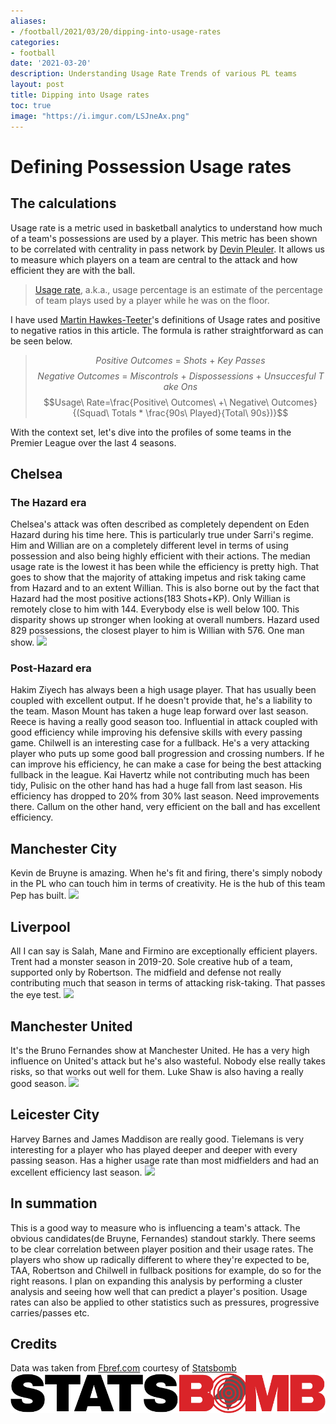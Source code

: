 ```yaml
---
aliases:
- /football/2021/03/20/dipping-into-usage-rates
categories:
- football
date: '2021-03-20'
description: Understanding Usage Rate Trends of various PL teams
layout: post
title: Dipping into Usage rates
toc: true
image: "https://i.imgur.com/LSJneAx.png"
---
```


# Defining Possession Usage rates

## The calculations

Usage rate is a metric used in basketball analytics to understand how much of a team's possessions are used by a player. This metric has been shown to be correlated with centrality in pass network by [Devin Pleuler](https://www.mlssoccer.com/post/2014/08/20/central-winger-how-measure-players-influence-through-touches-or-lack-thereof). It allows us to measure which players on a team are central to the attack and how efficient they are with the ball.

>[Usage rate](https://www.nbastuffer.com/analytics101/usage-rate/), a.k.a., usage percentage is an estimate of the percentage of team plays used by a player while he was on the floor.

I have used [Martin Hawkes-Teeter](http://www.onceinabluemean.com/2015/11/city-is-kevin-de-bruynes-team-already.html)'s definitions of Usage rates and positive to negative ratios in this article. The formula is rather straightforward as can be seen below. 


> $$Positive\ Outcomes\ =\ Shots\ +\ Key\ Passes$$$$Negative\ Outcomes\ =\ Miscontrols\ +\ Dispossessions\ +\ Unsuccesful\ Take\ Ons$$$$Usage\ Rate=\frac{Positive\ Outcomes\ +\ Negative\ Outcomes}{(Squad\ Totals * \frac{90s\ Played}{Total\ 90s})}$$

With the context set, let's dive into the profiles of some teams in the Premier League over the last 4 seasons.

## Chelsea
### The Hazard era
Chelsea's attack was often described as completely dependent on Eden Hazard during his time here. This is particularly true under Sarri's regime. Him and Willian are on a completely different level in terms of using possession and also being highly efficient with their actions. The median usage rate is the lowest it has been while the efficiency is pretty high. That goes to show that the majority of attaking impetus and risk taking came from Hazard and to an extent Willian. This is also borne out by the fact that Hazard had the most positive actions(183 Shots+KP). Only Willian is remotely close to him with 144. Everybody else is well below 100. This disparity shows up stronger when looking at overall numbers. Hazard used 829 possessions, the closest player to him is Willian with 576. One man show.
![](https://i.imgur.com/LSJneAx.png)

### Post-Hazard era
Hakim Ziyech has always been a high usage player. That has usually been coupled with excellent output. If he doesn't provide that, he's a liability to the team. Mason Mount has taken a huge leap forward over last season. Reece is having a really good season too. Influential in attack coupled with good efficiency while improving his defensive skills with every passing game. Chilwell is an interesting case for a fullback. He's a very attacking player who puts up some good ball progression and crossing numbers. If he can improve his efficiency, he can make a case for being the best attacking fullback in the league. Kai Havertz while not contributing much has been tidy, Pulisic on the other hand has had a huge fall from last season. His efficiency has dropped to 20% from 30% last season. Need improvements there. Callum on the other hand, very efficient on the ball and has excellent efficiency.

## Manchester City
Kevin de Bruyne is amazing. When he's fit and firing, there's simply nobody in the PL who can touch him in terms of creativity. He is the hub of this team Pep has built. 
![](https://i.imgur.com/qK6p8ee.png)

## Liverpool
All I can say is Salah, Mane and Firmino are exceptionally efficient players. Trent had a monster season in 2019-20. Sole creative hub of a team, supported only by Robertson. The midfield and defense not really contributing much that season in terms of attacking risk-taking. That passes the eye test.
![](https://i.imgur.com/EsrmPTO.png)

## Manchester United
It's the Bruno Fernandes show at Manchester United. He has a very high influence on United's attack but he's also wasteful. Nobody else really takes risks, so that works out well for them. Luke Shaw is also having a really good season.
![](https://i.imgur.com/KEuEClH.png)

## Leicester City
Harvey Barnes and James Maddison are really good. Tielemans is very interesting for a player who has played deeper and deeper with every passing season. Has a higher usage rate than most midfielders and had an excellent efficiency last season. 
![](https://i.imgur.com/9YzgXIg.png)

## In summation
This is a good way to measure who is influencing a team's attack. The obvious candidates(de Bruyne, Fernandes) standout starkly. There seems to be clear correlation between player position and their usage rates. The players who show up radically different to where they're expected to be, TAA, Robertson and Chilwell in fullback positions for example, do so for the right reasons. I plan on expanding this analysis by performing a cluster analysis and seeing how well that can predict a player's position. Usage rates can also be applied to other statistics such as pressures, progressive carries/passes etc. 

## Credits

Data was taken from [Fbref.com](https://fbref.com/en/) courtesy of [Statsbomb](https://statsbomb.com/)
![](../SB_Regular.png "Statsbomb's logo")